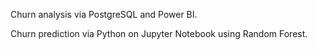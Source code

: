 Churn analysis via PostgreSQL and Power BI.

Churn prediction via Python on Jupyter Notebook using Random Forest.
